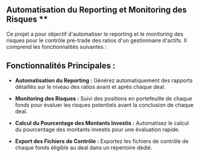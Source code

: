## Automatisation du Reporting et Monitoring des Risques **

Ce projet a pour objectif d'automatiser le reporting et le monitoring des risques pour le contrôle pré-trade des ratios d'un gestionnaire d'actifs. Il comprend les fonctionnalités suivantes :

## Fonctionnalités Principales :

- **Automatisation du Reporting :** Générez automatiquement des rapports détaillés sur le niveau des ratios avant et après chaque deal.

- **Monitoring des Risques :** Suivi des positions en portefeuille de chaque fonds pour évaluer les risques potentiels avant la conclusion de chaque deal.

- **Calcul du Pourcentage des Montants Investis :** Automatisez le calcul du pourcentage des montants investis pour une évaluation rapide.

- **Export des Fichiers de Contrôle :** Exportez les fichiers de contrôle de chaque fonds éligible au deal dans un répertoire dédié.
